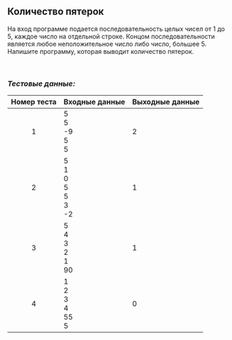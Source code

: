 ## Количество пятерок

На вход программе подается последовательность целых чисел от 1 до 5, каждое число на отдельной строке. Концом последовательности является любое неположительное число либо число, большее 5. Напишите программу, которая выводит количество пятерок.

<br>

### *Тестовые данные:*

| Номер теста | Входные данные                   | Выходные данные |
|:-----------:|----------------------------------|-----------------|
|      1      | 5<br>5<br>-9<br>5<br>5           | 2               |
|      2      | 5<br>1<br>0<br>5<br>5<br>3<br>-2 | 1               |
|      3      | 5<br>4<br>3<br>2<br>1<br>90      | 1               |
|      4      | 1<br>2<br>3<br>4<br>55<br>5      | 0               |